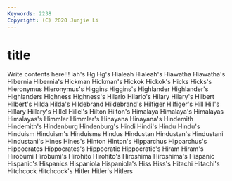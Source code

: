 ```yaml
---
Keywords: 2238
Copyright: (C) 2020 Junjie Li
---
```


# title

Write contents here!!!
iah's 
Hg 
Hg's 
Hialeah 
Hialeah's
Hiawatha 
Hiawatha's 
Hibernia 
Hibernia's 
Hickman 
Hickman's 
Hickok 
Hickok's 
Hicks 
Hicks's
Hieronymus 
Hieronymus's 
Higgins 
Higgins's 
Highlander 
Highlander's 
Highlanders 
Highness 
Highness's 
Hilario
Hilario's 
Hilary 
Hilary's 
Hilbert 
Hilbert's 
Hilda 
Hilda's 
Hildebrand 
Hildebrand's 
Hilfiger
Hilfiger's 
Hill 
Hill's 
Hillary 
Hillary's 
Hillel 
Hillel's 
Hilton 
Hilton's 
Himalaya
Himalaya's 
Himalayas 
Himalayas's 
Himmler 
Himmler's 
Hinayana 
Hinayana's 
Hindemith 
Hindemith's 
Hindenburg
Hindenburg's 
Hindi 
Hindi's 
Hindu 
Hindu's 
Hinduism 
Hinduism's 
Hinduisms 
Hindus 
Hindustan
Hindustan's 
Hindustani 
Hindustani's 
Hines 
Hines's 
Hinton 
Hinton's 
Hipparchus 
Hipparchus's 
Hippocrates
Hippocrates's 
Hippocratic 
Hippocratic's 
Hiram 
Hiram's 
Hirobumi 
Hirobumi's 
Hirohito 
Hirohito's 
Hiroshima
Hiroshima's 
Hispanic 
Hispanic's 
Hispanics 
Hispaniola 
Hispaniola's 
Hiss 
Hiss's 
Hitachi 
Hitachi's
Hitchcock 
Hitchcock's 
Hitler 
Hitler's 
Hitlers 
